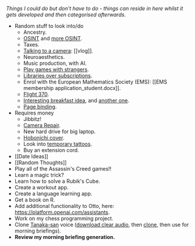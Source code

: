 *Things I could do but don't have to do - things can reside in here whilst it gets developed and then categorised afterwards.*

- Random stuff to look into/do
	 - Ancestry.
	 - [OSINT](https://www.youtube.com/watch?v=7PAk1wsy3VI) and [more OSINT](https://www.youtube.com/watch?v=HORzekIiZZ0).
	 - Taxes.
	 - [Talking to a camera](https://www.youtube.com/watch?v=-asNGo75Wv8): [[vlog]].
	 - Neuroaesthetics.
	 - Music production, with AI.
	 - [Play games with strangers](https://www.youtube.com/watch?v=IKAaSIniTtk).
	 - [Libraries over subscriptions](https://www.youtube.com/watch?v=eHU8p-ciXtk).
	 - Enrol with the European Mathematics Society (EMS): [[EMS membership application_student.docx]].
	 - [Flight 370](https://www.youtube.com/watch?v=MhkTo9Rk6_4).
	 - [Interesting breakfast idea](https://www.youtube.com/watch?v=L76XJqz9PWo), and [another one](https://www.youtube.com/watch?v=xdwLxfJBOWE).
	 - [Page binding](https://www.youtube.com/watch?v=yCha1O1-fUc).
- Requires money
	- Jibbitz!
	- [Camera Repair](https://repairs.fujifilm.eu/en/fujifilm-repair-centre/?zr=uk).
	- New hard drive for big laptop.
	- [Hobonichi cover](https://www.amazon.co.uk/Hobonichi-Techo-Cousin-Cover-Kitamura/dp/B0CCPHKVF3/).
	- Look into [temporary tattoos](https://inkbox.com/custom/new).
	- Buy an extension cord.
- [[Date Ideas]]
- [[Random Thoughts]]
- Play all of the Assassin's Creed games!!
- Learn a magic trick?
- Learn how to solve a Rubik's Cube.
- Create a workout app.
- Create a language learning app.
- Get a book on R.
- Add additional functionality to Otto, here: https://platform.openai.com/assistants.
- Work on my chess programming project.
- Clone [Tanaka-san](https://www.youtube.com/@japanese_tanakasan/videos) voice ([download clear audio](https://x2mate.com/en30/youtube-mp3), then [clone](https://elevenlabs.io/voice-lab), then use for morning briefings).
- **Review my morning briefing generation.**